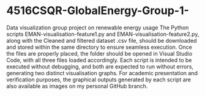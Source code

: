 # 4516CSQR-GlobalEnergy-Group-1-
Data visualization group project on renewable energy usage 
The Python scripts EMAN-visualisation-feature1.py and EMAN-visualisation-feature2.py, along with the Cleaned and filtered dataset .csv file, should be downloaded and stored within the same directory to ensure seamless execution. Once the files are properly placed, the folder should be opened in Visual Studio Code, with all three files loaded accordingly. Each script is intended to be executed without debugging, and both are expected to run without errors, generating two distinct visualisation graphs. For academic presentation and verification purposes, the graphical outputs generated by each script are also available as images on my personal GitHub branch.









